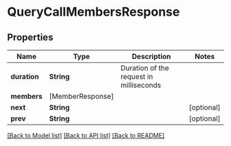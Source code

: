 # QueryCallMembersResponse

## Properties
Name | Type | Description | Notes
------------ | ------------- | ------------- | -------------
**duration** | **String** | Duration of the request in milliseconds | 
**members** | [MemberResponse] |  | 
**next** | **String** |  | [optional] 
**prev** | **String** |  | [optional] 

[[Back to Model list]](../README.md#documentation-for-models) [[Back to API list]](../README.md#documentation-for-api-endpoints) [[Back to README]](../README.md)


